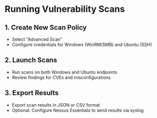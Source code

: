 # Running Vulnerability Scans

## 1. Create New Scan Policy
- Select "Advanced Scan"
- Configure credentials for Windows (WinRM/SMB) and Ubuntu (SSH)

## 2. Launch Scans
- Run scans on both Windows and Ubuntu endpoints
- Review findings for CVEs and misconfigurations

## 3. Export Results
- Export scan results in JSON or CSV format
- Optional: Configure Nessus Essentials to send results via syslog
